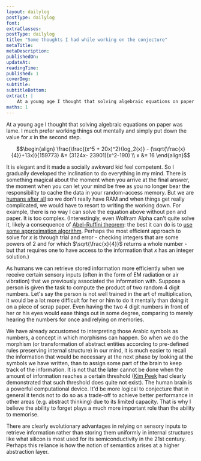 ```yaml
---
layout: dailylog
postType: dailylog
font: 
extraClasses: 
postType: dailylog
title: "Some thoughts I had while working on the conjecture"
metaTitle:
metaDescription: 
publishedOn: 
updateAt: 
readingTime: 
published: 1
coverImg: 
subtitle:
subtitleBottom:
extract: |
    At a young age I thought that solving algebraic equations on paper was lame. I much prefer working things out mentally and simply put down the value for x in the second step. It is elegant and it made a socially awkward kid feel competent. So I gradually developed the inclination to do everything in my mind. There is something magical about the moment when you arrive at the final answer, the moment when you can let your mind be free as you no longer bear the responsibility to cache the data in your random-access memory. But we are [humans after all](https://www.youtube.com/watch?v=PXYeARRyDWk) so we don't really have RAM and when things get really complicated, we would have to resort to writing the working down. For example, there is no way I can solve the equation above without pen and paper.
maths: 1
---
```


At a young age I thought that solving algebraic equations on paper was lame. I much prefer working things out mentally and simply put down the value for $x$ in the second step.

$$\begin{align} \frac{\frac{(x^5 + 20x)^2}{log_2(x)} - (\sqrt{\frac{x}{4}}+13x)}{159773} &= (3124x- 23901)(x^2-190) \\ x &= 16 \end{align}$$

It is elegant and it made a socially awkward kid feel competent. So I gradually developed the inclination to do everything in my mind. There is something magical about the moment when you arrive at the final answer, the moment when you can let your mind be free as you no longer bear the responsibility to cache the data in your random-access memory. But we are [humans after all](https://www.youtube.com/watch?v=PXYeARRyDWk) so we don't really have RAM and when things get really complicated, we would have to resort to writing the working down. For example, there is no way I can solve the equation above without pen and paper. It is too complex. (Interestingly, even Wolfram Alpha can't quite solve it, likely a consequence of [Abel–Ruffini theorem](https://en.wikipedia.org/wiki/Abel%E2%80%93Ruffini_theorem): the best it can do is to [use some approximation algorithm](http://www.wolframalpha.com/input/?i=solve+x+in+%28%28%28x%5E5+%2B+20x%29%5E2%29%2F%28log_2%28x%29%29+-+%28%28x%2F4%29%5E%281%2F2%29%2B13x%29%29%2F159773+%3D+%283124x-+23901%29%28x%5E2-190%29+). Perhaps the most efficient approach to solve for $x$ is through trial and error - checking integers that are some powers of 2 and for which $\sqrt{\frac{x}{4}}$ returns a whole number - but that requires one to have access to the information that $x$ has an integer solution.)

As humans we can retrieve stored information more efficiently when we receive certain sensory inputs (often in the form of EM radiation or air vibration) that we previously associated the information with. Suppose a person is given the task to compute the product of two random 4 digit numbers. Let's say the person is not well trained in the art of multiplication, it would be a lot more difficult for her or him to do it mentally than doing it on a piece of scrap paper. Even having the two 4 digit numbers in front of her or his eyes would ease things out in some degree, comparing to merely hearing the numbers for once and relying on memories. 

We have already accustomed to interpreting those Arabic symbols as numbers, a concept in which morphisms can happen. So when we do the morphism (or transformation of abstract entities according to pre-defined rules preserving internal structure) in our mind, it is much easier to recall the information that would be necessary at the next phase by looking at the symbols we have written, than to assign some part of the brain to keep track of the information. It is not that the later cannot be done when the amount of information reaches a certain threshold ([Kim Peek](https://en.wikipedia.org/wiki/Kim_Peek) had clearly demonstrated that such threshold does quite not exist). The human brain is a powerful computational device. It'd be more logical to conjecture that in general it tends not to do so as a trade-off to achieve better performance in other areas (e.g. abstract thinking) due to its limited capacity. That is why I believe the ability to forget plays a much more important role than the ability to memorise.

There are clearly evolutionary advantages in relying on sensory inputs to retrieve information rather than storing them uniformly in internal structures like what silicon is most used for its semiconductivity in the 21st century. Perhaps this reliance is how the notion of semantics arises at a higher abstraction layer.


